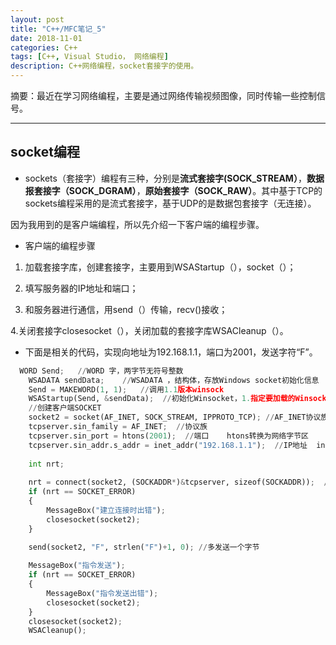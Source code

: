 ```yaml
---
layout: post
title: "C++/MFC笔记_5"
date: 2018-11-01
categories: C++
tags: [C++, Visual Studio， 网络编程]
description: C++网络编程，socket套接字的使用。
---
```


摘要：最近在学习网络编程，主要是通过网络传输视频图像，同时传输一些控制信号。

---

## socket编程

- sockets（套接字）编程有三种，分别是**流式套接字(SOCK_STREAM）**，**数据报套接字（SOCK_DGRAM）**，**原始套接字（SOCK_RAW）**。其中基于TCP的sockets编程采用的是流式套接字，基于UDP的是数据包套接字（无连接）。

因为我用到的是客户端编程，所以先介绍一下客户端的编程步骤。

- 客户端的编程步骤

1. 加载套接字库，创建套接字，主要用到WSAStartup（），socket（）；

2. 填写服务器的IP地址和端口；

3. 和服务器进行通信，用send（）传输，recv()接收；

4.关闭套接字closesocket（），关闭加载的套接字库WSACleanup（）。

- 下面是相关的代码，实现向地址为192.168.1.1，端口为2001，发送字符“F”。

```python
  WORD Send;   //WORD 字，两字节无符号整数
	WSADATA sendData;    //WSADATA ，结构体，存放Windows socket初始化信息
	Send = MAKEWORD(1, 1);   //调用1.1版本winsock
	WSAStartup(Send, &sendData);  //初始化Winsocket，1.指定要加载的Winsock版本，2.结构体指针
	//创建客户端SOCKET
	socket2 = socket(AF_INET, SOCK_STREAM, IPPROTO_TCP); //AF_INET协议族，决定socket地址类型，ipv4地址，32位，与16位端口号；SOCK_STREAM TCP协议       
	tcpserver.sin_family = AF_INET;  //协议族
	tcpserver.sin_port = htons(2001);  //端口    htons转换为网络字节区 
	tcpserver.sin_addr.s_addr = inet_addr("192.168.1.1");  //IP地址  inet_addr将点分十进制转为ulong类型
	
	int nrt;
	
	nrt = connect(socket2, (SOCKADDR*)&tcpserver, sizeof(SOCKADDR));  //用来与服务器建立TCP连接（三次握手）,连接成功返回0，失败返回1
	if (nrt == SOCKET_ERROR)  
	{
		MessageBox("建立连接时出错");
		closesocket(socket2);
	}
	
	send(socket2, "F", strlen("F")+1, 0); //多发送一个字节

	MessageBox("指令发送");
	if (nrt == SOCKET_ERROR)
	{
		MessageBox("指令发送出错");
		closesocket(socket2);
	}
	closesocket(socket2);
	WSACleanup();
  ```
